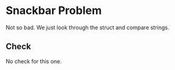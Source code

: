 # Snackbar Problem

Not so bad. We just look through the struct and compare strings.

## Check

No check for this one.
